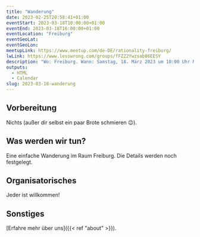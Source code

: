 ```yaml
---
title: "Wanderung"
date: 2023-02-25T20:58:41+01:00
eventStart: 2023-03-18T10:00:00+01:00
eventEnd: 2023-03-18T16:00:00+01:00
eventLocation: "Freiburg"
eventGeoLat: 
eventGeoLon: 
meetupLink: https://www.meetup.com/de-DE/rationality-freiburg/
lwLink: https://www.lesswrong.com/groups/fFZZ2Ywzsab86EESY
description: "Wo: Freiburg. Wann: Samstag, 18. März 2023 um 10:00 Uhr MEZ."
outputs:
  - HTML
  - Calendar
slug: 2023-03-18-wanderung
---
```


## Vorbereitung

Nichts (außer dir selbst ein paar Brote schmieren 😉).


## Was werden wir tun?

Eine einfache Wanderung im Raum Freiburg. Die Details werden noch festgelegt.


## Organisatorisches

Jeder ist willkommen!


## Sonstiges

[Erfahre mehr über uns]({{< ref "about" >}}).
